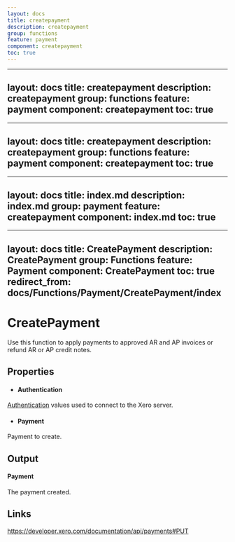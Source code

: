 ```yaml
---
layout: docs
title: createpayment
description: createpayment
group: functions
feature: payment
component: createpayment
toc: true
---
```

---
layout: docs
title: createpayment
description: createpayment
group: functions
feature: payment
component: createpayment
toc: true
---
---
layout: docs
title: createpayment
description: createpayment
group: functions
feature: payment
component: createpayment
toc: true
---
---
layout: docs
title: index.md
description: index.md
group: payment
feature: createpayment
component: index.md
toc: true
---
---
layout: docs
title: CreatePayment
description: CreatePayment
group: Functions
feature: Payment
component: CreatePayment
toc: true
redirect_from: docs/Functions/Payment/CreatePayment/index
---
CreatePayment
============

Use this function to apply payments to approved AR and AP invoices or refund AR or AP credit notes.

Properties
----------

- #### Authentication
[Authentication](../../../Common/Authentication/Index.md) values used to connect to the Xero server.
- #### Payment
Payment to create.


Output
-----
#### Payment
The payment created.

Links
-----

https://developer.xero.com/documentation/api/payments#PUT
